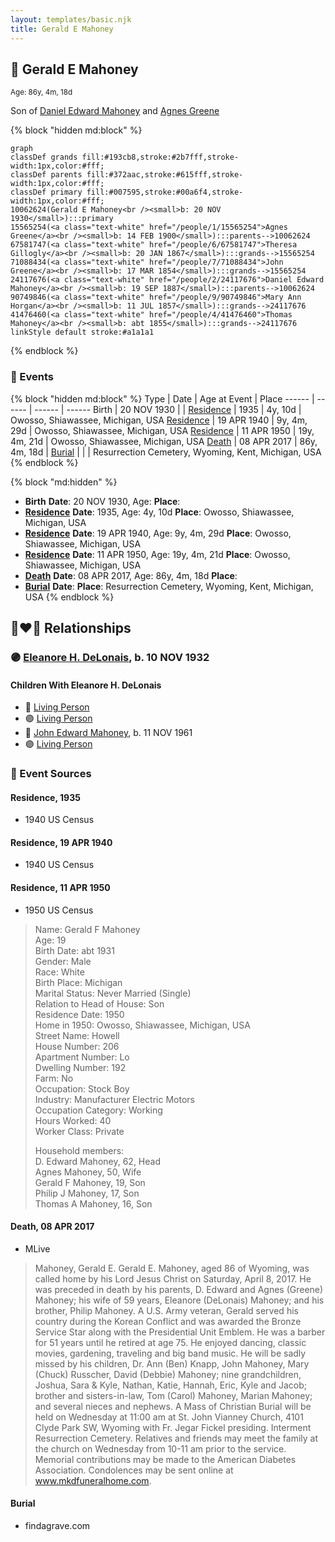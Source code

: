 ```yaml
---
layout: templates/basic.njk
title: Gerald E Mahoney
---
```

## 🔵 Gerald E Mahoney
<small>Age: 86y, 4m, 18d</small>

Son of [Daniel Edward Mahoney](/people/2/24117676) and [Agnes Greene](/people/1/15565254)

{% block "hidden md:block" %}
```mermaid
graph
classDef grands fill:#193cb8,stroke:#2b7fff,stroke-width:1px,color:#fff;
classDef parents fill:#372aac,stroke:#615fff,stroke-width:1px,color:#fff;
classDef primary fill:#007595,stroke:#00a6f4,stroke-width:1px,color:#fff;
10062624(Gerald E Mahoney<br /><small>b: 20 NOV 1930</small>):::primary
15565254(<a class="text-white" href="/people/1/15565254">Agnes Greene</a><br /><small>b: 14 FEB 1900</small>):::parents-->10062624
67581747(<a class="text-white" href="/people/6/67581747">Theresa Gillogly</a><br /><small>b: 20 JAN 1867</small>):::grands-->15565254
71088434(<a class="text-white" href="/people/7/71088434">John Greene</a><br /><small>b: 17 MAR 1854</small>):::grands-->15565254
24117676(<a class="text-white" href="/people/2/24117676">Daniel Edward Mahoney</a><br /><small>b: 19 SEP 1887</small>):::parents-->10062624
90749846(<a class="text-white" href="/people/9/90749846">Mary Ann Horgan</a><br /><small>b: 11 JUL 1857</small>):::grands-->24117676
41476460(<a class="text-white" href="/people/4/41476460">Thomas Mahoney</a><br /><small>b: abt 1855</small>):::grands-->24117676
linkStyle default stroke:#a1a1a1
```
{% endblock %}

### 📆 Events

{% block "hidden md:block" %}
Type | Date | Age at Event | Place
------ | ------ | ------ | ------
Birth | 20 NOV 1930 |  |
[Residence](#event-event-0) | 1935 | 4y, 10d | Owosso, Shiawassee, Michigan, USA
[Residence](#event-event-1) | 19 APR 1940 | 9y, 4m, 29d | Owosso, Shiawassee, Michigan, USA
[Residence](#event-event-2) | 11 APR 1950 | 19y, 4m, 21d | Owosso, Shiawassee, Michigan, USA
[Death](#event-event-6) | 08 APR 2017 | 86y, 4m, 18d |
[Burial](#event-event-7) |  |  | Resurrection Cemetery, Wyoming, Kent, Michigan, USA
{% endblock %}

{% block "md:hidden" %}
- **Birth**
**Date**: 20 NOV 1930, Age:
**Place**:
- **[Residence](#event-event-0)**
**Date**: 1935, Age: 4y, 10d
**Place**: Owosso, Shiawassee, Michigan, USA
- **[Residence](#event-event-1)**
**Date**: 19 APR 1940, Age: 9y, 4m, 29d
**Place**: Owosso, Shiawassee, Michigan, USA
- **[Residence](#event-event-2)**
**Date**: 11 APR 1950, Age: 19y, 4m, 21d
**Place**: Owosso, Shiawassee, Michigan, USA
- **[Death](#event-event-6)**
**Date**: 08 APR 2017, Age: 86y, 4m, 18d
**Place**:
- **[Burial](#event-event-7)**
**Date**:
**Place**: Resurrection Cemetery, Wyoming, Kent, Michigan, USA
{% endblock %}

## 👩‍❤️‍👨 Relationships

### 🟣 [Eleanore H. DeLonais](/people/4/45463626), b. 10 NOV 1932

#### Children With Eleanore H. DeLonais
* 🔵 [Living Person](/people/5/57716919)
* 🟣 [Living Person](/people/8/82431921)
* 🔵 [John Edward Mahoney](/people/2/20318131), b. 11 NOV 1961
* 🟣 [Living Person](/people/6/6203854)
### 📰 Event Sources

#### <a id="event-event-0"></a> Residence, 1935
* 1940 US Census

#### <a id="event-event-1"></a> Residence, 19 APR 1940
* 1940 US Census

#### <a id="event-event-2"></a> Residence, 11 APR 1950
* 1950 US Census
>   
  > Name: Gerald F Mahoney  
  > Age: 19  
  > Birth Date: abt 1931  
  > Gender: Male  
  > Race: White  
  > Birth Place: Michigan  
  > Marital Status: Never Married (Single)  
  > Relation to Head of House: Son  
  > Residence Date: 1950  
  > Home in 1950: Owosso, Shiawassee, Michigan, USA  
  > Street Name: Howell  
  > House Number: 206  
  > Apartment Number: Lo  
  > Dwelling Number: 192  
  > Farm: No  
  > Occupation: Stock Boy  
  > Industry: Manufacturer Electric Motors  
  > Occupation Category: Working  
  > Hours Worked: 40  
  > Worker Class: Private  
  >   
  > Household members:  
  > D. Edward Mahoney, 62, Head  
  > Agnes Mahoney, 50, Wife  
  > Gerald F Mahoney, 19, Son  
  > Philip J Mahoney, 17, Son  
  > Thomas A Mahoney, 16, Son  
  >

#### <a id="event-event-6"></a> Death, 08 APR 2017
* MLive
>   
  > Mahoney, Gerald E. Gerald E. Mahoney, aged 86 of Wyoming, was called home by his Lord Jesus Christ on Saturday, April 8, 2017. He was preceded in death by his parents, D. Edward and Agnes (Greene) Mahoney; his wife of 59 years, Eleanore (DeLonais) Mahoney; and his brother, Philip Mahoney. A U.S. Army veteran, Gerald served his country during the Korean Conflict and was awarded the Bronze Service Star along with the Presidential Unit Emblem. He was a barber for 51 years until he retired at age 75. He enjoyed dancing, classic movies, gardening, traveling and big band music. He will be sadly missed by his children, Dr. Ann (Ben) Knapp, John Mahoney, Mary (Chuck) Russcher, David (Debbie) Mahoney; nine grandchildren, Joshua, Sara & Kyle, Nathan, Katie, Hannah, Eric, Kyle and Jacob; brother and sisters-in-law, Tom (Carol) Mahoney, Marian Mahoney; and several nieces and nephews. A Mass of Christian Burial will be held on Wednesday at 11:00 am at St. John Vianney Church, 4101 Clyde Park SW, Wyoming with Fr. Jegar Fickel presiding. Interment Resurrection Cemetery. Relatives and friends may meet the family at the church on Wednesday from 10-11 am prior to the service. Memorial contributions may be made to the American Diabetes Association. Condolences may be sent online at www.mkdfuneralhome.com.

#### <a id="event-event-7"></a> Burial
* findagrave.com
